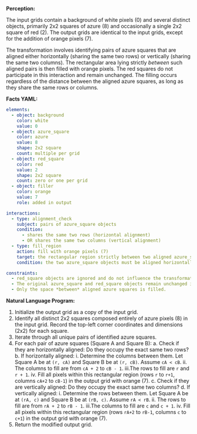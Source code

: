 **Perception:**

The input grids contain a background of white pixels (0) and several distinct objects, primarily 2x2 squares of azure (8) and occasionally a single 2x2 square of red (2). The output grids are identical to the input grids, except for the addition of orange pixels (7).

The transformation involves identifying pairs of azure squares that are aligned either horizontally (sharing the same two rows) or vertically (sharing the same two columns). The rectangular area lying strictly *between* such aligned pairs is then filled with orange pixels. The red squares do not participate in this interaction and remain unchanged. The filling occurs regardless of the distance between the aligned azure squares, as long as they share the same rows or columns.

**Facts YAML:**


```yaml
elements:
  - object: background
    color: white
    value: 0
  - object: azure_square
    color: azure
    value: 8
    shape: 2x2 square
    count: multiple per grid
  - object: red_square
    color: red
    value: 2
    shape: 2x2 square
    count: zero or one per grid
  - object: filler
    color: orange
    value: 7
    role: added in output

interactions:
  - type: alignment_check
    subject: pairs of azure_square objects
    condition:
      - shares the same two rows (horizontal alignment)
      - OR shares the same two columns (vertical alignment)
  - type: fill_region
    action: fill with orange pixels (7)
    target: the rectangular region strictly between two aligned azure_square objects
    condition: the two azure_square objects must be aligned horizontally or vertically

constraints:
  - red_square objects are ignored and do not influence the transformation.
  - The original azure_square and red_square objects remain unchanged in the output.
  - Only the space *between* aligned azure squares is filled.
```


**Natural Language Program:**

1.  Initialize the output grid as a copy of the input grid.
2.  Identify all distinct 2x2 squares composed entirely of azure pixels (8) in the input grid. Record the top-left corner coordinates and dimensions (2x2) for each square.
3.  Iterate through all unique pairs of identified azure squares.
4.  For each pair of azure squares (Square A and Square B):
    a.  Check if they are horizontally aligned: Do they occupy the exact same two rows?
    b.  If horizontally aligned:
        i.  Determine the columns between them. Let Square A be at `(r, cA)` and Square B be at `(r, cB)`. Assume `cA < cB`.
        ii. The columns to fill are from `cA + 2` to `cB - 1`.
        iii.The rows to fill are `r` and `r + 1`.
        iv. Fill all pixels within this rectangular region (rows `r` to `r+1`, columns `cA+2` to `cB-1`) in the output grid with orange (7).
    c.  Check if they are vertically aligned: Do they occupy the exact same two columns?
    d.  If vertically aligned:
        i.  Determine the rows between them. Let Square A be at `(rA, c)` and Square B be at `(rB, c)`. Assume `rA < rB`.
        ii. The rows to fill are from `rA + 2` to `rB - 1`.
        iii.The columns to fill are `c` and `c + 1`.
        iv. Fill all pixels within this rectangular region (rows `rA+2` to `rB-1`, columns `c` to `c+1`) in the output grid with orange (7).
5.  Return the modified output grid.